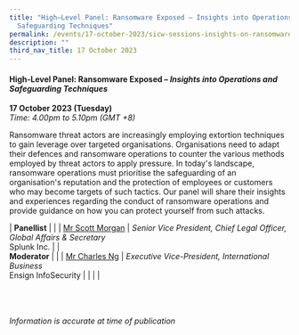 ```yaml
---
title: "High–Level Panel: Ransomware Exposed – Insights into Operations and
  Safeguarding Techniques"
permalink: /events/17-october-2023/sicw-sessions-insights-on-ransomware-exposed/
description: ""
third_nav_title: 17 October 2023
---
```

#### **High-Level Panel: Ransomware Exposed – *Insights into Operations and Safeguarding Techniques***

**17 October 2023 (Tuesday)**  
*Time: 4.00pm to 5.10pm (GMT +8)*

Ransomware threat actors are increasingly employing extortion techniques to gain leverage over targeted organisations. Organisations need to adapt their defences and ransomware operations to counter the various methods employed by threat actors to apply pressure. In today's landscape, ransomware operations must prioritise the safeguarding of an organisation's reputation and the protection of employees or customers who may become targets of such tactics. Our panel will share their insights and experiences regarding the conduct of ransomware operations and provide guidance on how you can protect yourself from such attacks.

|  **Panellist**          |                                                              |
| [Mr Scott Morgan](/speakers/mr-scott-morgan/)  | *Senior Vice President, Chief Legal Officer, Global Affairs &amp; Secretary*<br>Splunk Inc.              |
|  <br>**Moderator**          |                                                              |
| [Mr Charles Ng](/speakers/mr-charles-ng)  | *Executive Vice-President, International Business*<br>Ensign InfoSecurity               |
| | |

<br><br><br>
*Information is accurate at time of publication*